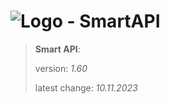 # ![Logo](https://cdn.minevalley.eu/branding/logo_64px_cropped.png) - SmartAPI

> **Smart API**:
>
> version: _1.60_
>
> latest change: _10.11.2023_
